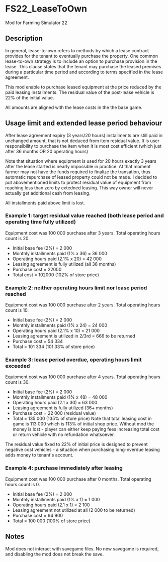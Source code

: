 # FS22_LeaseToOwn
Mod for Farming Simulator 22

## Description
In general, lease-to-own refers to methods by which a lease contract provides for the tenant to eventually purchase the property.
One common lease-to-own strategy is to include an option to purchase provision in the lease.
This clause states that the tenant may purchase the leased premises during a particular time period and according to terms specified in the lease agreement.

This mod enable to purchase leased equipment at the price reduced by the paid leasing installments.
The residual value of the post-lease vehicle is 22% of the initial value.

All amounts are aligned with the lease costs in the the base game.

## Usage limit and extended lease period behaviour

After lease agreement expiry (3 years/20 hours) installments are still paid in unchanged amount, that is not deduced from item residual value.
It is user responsibility to purchase the item when it is most cost efficient (which just after 36 months OR 20 operating hours)

Note that situation where equipment is used for 20 hours exactly 3 years after the lease started is nearly impossible in practice.
At that moment farmer may not have the funds required to finalize the transation, thus automatic repurchase of leased property could not be made.
I decided to put abovementioned limits to protect residual value of equipment from reaching less than zero by extedned leasing.
This way owner will never actually get additional cash from leasing.

All installments paid above limit is lost.

### Example 1: target residual value reached (both lease period and operating time fully utilized)

Equipment cost was 100 000 purchase after 3 years. Total operating hours count is 20.
-  Initial base fee (2%) = 2 000
-  Monthly installments paid (1% x 36) = 36 000
-  Operating hours paid (2.1% x 20) = 42 000
-  Leasing agreement is fully utilized (all 36 months)
-  Purchase cost = 22000
-  Total cost = 102000 (102% of store price)

### Example 2: neither operating hours limit nor lease period reached

Equipment cost was 100 000 purchase after 2 years. Total operating hours count is 10.

-  Initial base fee (2%) = 2 000
-  Monthly installments paid (1% x 24) = 24 000
-  Operating hours paid (2.1% x 10) = 21 000
-  Leasing agreement is utilized in 2/3rd = 666 to be returned
-  Purchase cost = 54 334
-  Total = 101 334 (101.33% of store price)

### Example 3: lease period overdue, operating hours limit exceeded

Equipment cost was 100 000 purchase after 4 years. Total operating hours count is 30.

-  Initial base fee (2%) = 2 000
-  Monthly installments paid (1% x 48) = 48 000
-  Operating hours paid (2.1 x 30) = 63 000
-  Leasing agreement is fully utilized (36+ months)
-  Purchase cost = 22 000 (residual value)
-  Total = 135 000 (135% of store price)
Note that total leasing cost in game is 113 000 which is 113% of initial shop price. Without mod the money is lost - player can either keep paying fees increasing total cost or return vehicle with no refundation whatsoever.

The residual value fixed to 22% of initial price is designed to prevent negative cost vehicles - a situation when purchasing long-overdue leasing adds money to tenant's account.

### Example 4: purchase immediately after leasing

Equipment cost was 100 000 purchase after 0 months. Total operating hours count is 0.

-  Initial base fee (2%) = 2 000
-  Monthly installments paid (1% x 1) = 1 000
-  Operating hours paid (2.1 x 1) = 2 100
-  Leasing agreement not utilized at all (2 000 to be returned)
-  Purchase cost = 94 900
-  Total = 100 000 (100% of store price)

## Notes
Mod does not interact with savegame files. No new savegame is required, and disabling the mod does not break the save.
